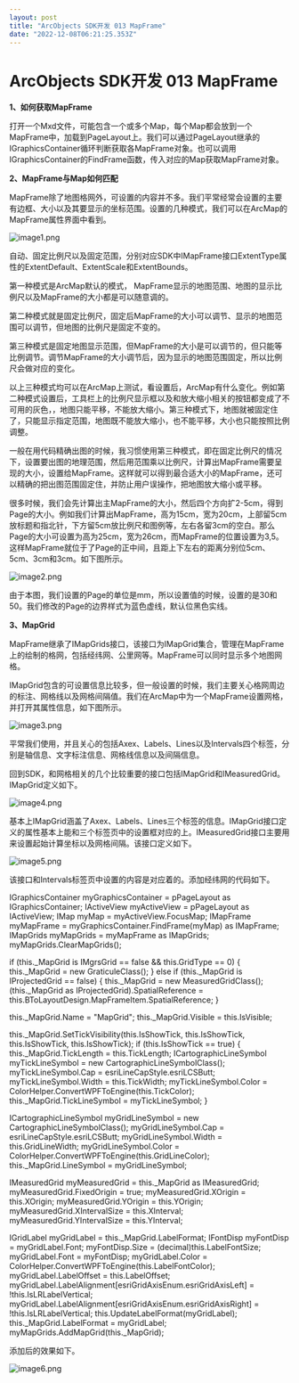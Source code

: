 ```yaml
---
layout: post
title: "ArcObjects SDK开发 013 MapFrame"
date: "2022-12-08T06:21:25.353Z"
---
```

ArcObjects SDK开发 013 MapFrame
=============================

**1、如何获取MapFrame**

打开一个Mxd文件，可能包含一个或多个Map，每个Map都会放到一个MapFrame中，加载到PageLayout上。我们可以通过PageLayout继承的IGraphicsContainer循环判断获取各MapFrame对象。也可以调用IGraphicsContainer的FindFrame函数，传入对应的Map获取MapFrame对象。

**2、MapFrame与Map如何匹配**

MapFrame除了地图格网外，可设置的内容并不多。我们平常经常会设置的主要有边框、大小以及其要显示的坐标范围。设置的几种模式，我们可以在ArcMap的MapFrame属性界面中看到。

![image1.png](https://img2023.cnblogs.com/blog/146887/202212/146887-20221208102034250-1116672130.png)

自动、固定比例尺以及固定范围，分别对应SDK中IMapFrame接口ExtentType属性的ExtentDefault、ExtentScale和ExtentBounds。

第一种模式是ArcMap默认的模式， MapFrame显示的地图范围、地图的显示比例尺以及MapFrame的大小都是可以随意调的。

第二种模式就是固定比例尺，固定后MapFrame的大小可以调节、显示的地图范围可以调节，但地图的比例尺是固定不变的。

第三种模式是固定地图显示范围，但MapFrame的大小是可以调节的，但只能等比例调节。调节MapFrame的大小调节后，因为显示的地图范围固定，所以比例尺会做对应的变化。

以上三种模式均可以在ArcMap上测试，看设置后，ArcMap有什么变化。例如第二种模式设置后，工具栏上的比例尺显示框以及和放大缩小相关的按钮都变成了不可用的灰色，，地图只能平移，不能放大缩小。第三种模式下，地图就被固定住了，只能显示指定范围，地图既不能放大缩小，也不能平移，大小也只能按照比例调整。

一般在用代码精确出图的时候，我习惯使用第三种模式，即在固定比例尺的情况下，设置要出图的地理范围，然后用范围乘以比例尺，计算出MapFrame需要呈现的大小，设置给MapFrame。这样就可以得到最合适大小的MapFrame，还可以精确的把出图范围固定住，并防止用户误操作，把地图放大缩小或平移。

很多时候，我们会先计算出主MapFrame的大小，然后四个方向扩2-5cm，得到Page的大小。例如我们计算出MapFrame，高为15cm，宽为20cm，上部留5cm放标题和指北针，下方留5cm放比例尺和图例等，左右各留3cm的空白。那么Page的大小可设置为高为25cm，宽为26cm，而MapFrame的位置设置为3,5。这样MapFrame就位于了Page的正中间，且距上下左右的距离分别位5cm、5cm、3cm和3cm。如下图所示。

![image2.png](https://img2023.cnblogs.com/blog/146887/202212/146887-20221208102033857-1169541164.png)

由于本图，我们设置的Page的单位是mm，所以设置值的时候，设置的是30和50。我们修改的Page的边界样式为蓝色虚线，默认位黑色实线。

**3、MapGrid**

MapFrame继承了IMapGrids接口，该接口为IMapGrid集合，管理在MapFrame上的绘制的格网，包括经纬网、公里网等。MapFrame可以同时显示多个地图网格。

IMapGrid包含的可设置信息比较多，但一般设置的时候，我们主要关心格网周边的标注、网格线以及网格间隔值。我们在ArcMap中为一个MapFrame设置网格，并打开其属性信息，如下图所示。

![image3.png](https://img2023.cnblogs.com/blog/146887/202212/146887-20221208102033842-30906663.png)

平常我们使用，并且关心的包括Axex、Labels、Lines以及Intervals四个标签，分别是轴信息、文字标注信息、网格线信息以及间隔信息。

回到SDK，和网格相关的几个比较重要的接口包括IMapGrid和IMeasuredGrid。IMapGrid定义如下。

![image4.png](https://img2023.cnblogs.com/blog/146887/202212/146887-20221208102033840-766820951.png)

基本上IMapGrid涵盖了Axex、Labels、Lines三个标签的信息。IMapGrid接口定义的属性基本上能和三个标签页中的设置框对应的上。IMeasuredGrid接口主要用来设置起始计算坐标以及网格间隔。该接口定义如下。

![image5.png](https://img2023.cnblogs.com/blog/146887/202212/146887-20221208102033796-1200009069.png)

该接口和Intervals标签页中设置的内容是对应着的。添加经纬网的代码如下。

IGraphicsContainer myGraphicsContainer = pPageLayout as IGraphicsContainer;
IActiveView myActiveView \= pPageLayout as IActiveView;
IMap myMap \= myActiveView.FocusMap;
IMapFrame myMapFrame \= myGraphicsContainer.FindFrame(myMap) as IMapFrame;
IMapGrids myMapGrids \= myMapFrame as IMapGrids;
myMapGrids.ClearMapGrids();

if (this.\_MapGrid is IMgrsGrid == false && this.GridType == 0)
{
    this.\_MapGrid = new GraticuleClass();
}
else if (this.\_MapGrid is IProjectedGrid == false)
{
    this.\_MapGrid = new MeasuredGridClass();
    (this.\_MapGrid as IProjectedGrid).SpatialReference = this.BToLayoutDesign.MapFrameItem.SpatialReference;
}

this.\_MapGrid.Name = "MapGrid";
this.\_MapGrid.Visible = this.IsVisible;

this.\_MapGrid.SetTickVisibility(this.IsShowTick, this.IsShowTick, this.IsShowTick, this.IsShowTick);
if (this.IsShowTick == true)
{
    this.\_MapGrid.TickLength = this.TickLength;
    ICartographicLineSymbol myTickLineSymbol \= new CartographicLineSymbolClass();
    myTickLineSymbol.Cap \= esriLineCapStyle.esriLCSButt;
    myTickLineSymbol.Width \= this.TickWidth;
    myTickLineSymbol.Color \= ColorHelper.ConvertWPFToEngine(this.TickColor);
    this.\_MapGrid.TickLineSymbol = myTickLineSymbol;
}

ICartographicLineSymbol myGridLineSymbol \= new CartographicLineSymbolClass();
myGridLineSymbol.Cap \= esriLineCapStyle.esriLCSButt;
myGridLineSymbol.Width \= this.GridLineWidth;
myGridLineSymbol.Color \= ColorHelper.ConvertWPFToEngine(this.GridLineColor);
this.\_MapGrid.LineSymbol = myGridLineSymbol;

IMeasuredGrid myMeasuredGrid \= this.\_MapGrid as IMeasuredGrid;
myMeasuredGrid.FixedOrigin \= true;
myMeasuredGrid.XOrigin \= this.XOrigin;
myMeasuredGrid.YOrigin \= this.YOrigin;
myMeasuredGrid.XIntervalSize \= this.XInterval;
myMeasuredGrid.YIntervalSize \= this.YInterval;

IGridLabel myGridLabel \= this.\_MapGrid.LabelFormat;
IFontDisp myFontDisp \= myGridLabel.Font;
myFontDisp.Size \= (decimal)this.LabelFontSize;
myGridLabel.Font \= myFontDisp;
myGridLabel.Color \= ColorHelper.ConvertWPFToEngine(this.LabelFontColor);
myGridLabel.LabelOffset \= this.LabelOffset;
myGridLabel.LabelAlignment\[esriGridAxisEnum.esriGridAxisLeft\] \= !this.IsLRLabelVertical;
myGridLabel.LabelAlignment\[esriGridAxisEnum.esriGridAxisRight\] \= !this.IsLRLabelVertical;
this.UpdateLabelFormat(myGridLabel);
this.\_MapGrid.LabelFormat = myGridLabel;
myMapGrids.AddMapGrid(this.\_MapGrid);

添加后的效果如下。

![image6.png](https://img2023.cnblogs.com/blog/146887/202212/146887-20221208102033955-1139256933.png)
